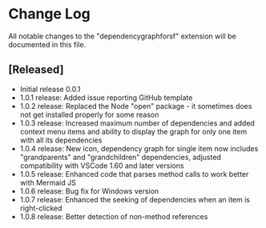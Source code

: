 # Change Log

All notable changes to the "dependencygraphforsf" extension will be documented in this file.

## [Released]

- Initial release 0.0.1
- 1.0.1 release:  Added issue reporting GitHub template
- 1.0.2 release:  Replaced the Node "open" package - it sometimes does not get installed properly for some reason
- 1.0.3 release:  Increased maximum number of dependencies and added context menu items and ability to display the graph for only one item with all its dependencies
- 1.0.4 release:  New icon, dependency graph for single item now includes "grandparents" and "grandchildren" dependencies, adjusted compatibility with VSCode 1.60 and later versions
- 1.0.5 release:  Enhanced code that parses method calls to work better with Mermaid JS
- 1.0.6 release:  Bug fix for Windows version
- 1.0.7 release:  Enhanced the seeking of dependencies when an item is right-clicked
- 1.0.8 release:  Better detection of non-method references